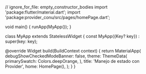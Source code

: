 // ignore_for_file: empty_constructor_bodies
import 'package:flutter/material.dart';
import 'package:provider_conu/src/pages/homePage.dart';

void main() {
  runApp(MyApp());
}

class MyApp extends StatelessWidget {
  const MyApp({Key? key}) : super(key: key);

  @override
  Widget build(BuildContext context) {
    return MaterialApp(
      debugShowCheckedModeBanner: false,
      theme: ThemeData(
        primarySwatch: Colors.deepOrange,
      ),
      title: 'Manejo de estado con Provider',
      home: HomePage(),
    );
  }
}
